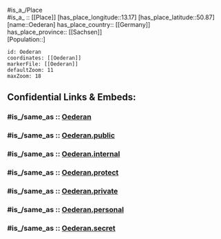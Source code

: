 ﻿---
confidential: public
isDeleted: false
location:
- 50.87
- 13.17
mapmarker: city
mapzoom:
- 7
- 12
SpocWebEntityId: 35882
tags:
- geo/City
type: City
---

#is_a_/Place  
#is_a_ :: [[Place]] 
[has_place_longitude::13.17] 
[has_place_latitude::50.87] 
[name::Oederan] 
has_place_country:: [[Germany]]  
has_place_province:: [[Sachsen]]  
[Population::] 



```leaflet
id: Oederan
coordinates: [[Oederan]] 
markerFile: [[Oederan]] 
defaultZoom: 11 
maxZoom: 18
```


## Confidential Links & Embeds: 

### #is_/same_as :: [Oederan](/_Standards/Earth/Continent/Europe/Europe~Central/Germany/Germany~East/Sachsen/counties~Sachsen/Mittelsachsen/cities~Mittelsachsen/Oederan.md) 

### #is_/same_as :: [Oederan.public](/_public/Earth/Continent/Europe/Europe~Central/Germany/Germany~East/Sachsen/counties~Sachsen/Mittelsachsen/cities~Mittelsachsen/Oederan.public.md) 

### #is_/same_as :: [Oederan.internal](/_internal/Earth/Continent/Europe/Europe~Central/Germany/Germany~East/Sachsen/counties~Sachsen/Mittelsachsen/cities~Mittelsachsen/Oederan.internal.md) 

### #is_/same_as :: [Oederan.protect](/_protect/Earth/Continent/Europe/Europe~Central/Germany/Germany~East/Sachsen/counties~Sachsen/Mittelsachsen/cities~Mittelsachsen/Oederan.protect.md) 

### #is_/same_as :: [Oederan.private](/_private/Earth/Continent/Europe/Europe~Central/Germany/Germany~East/Sachsen/counties~Sachsen/Mittelsachsen/cities~Mittelsachsen/Oederan.private.md) 

### #is_/same_as :: [Oederan.personal](/_personal/Earth/Continent/Europe/Europe~Central/Germany/Germany~East/Sachsen/counties~Sachsen/Mittelsachsen/cities~Mittelsachsen/Oederan.personal.md) 

### #is_/same_as :: [Oederan.secret](/_secret/Earth/Continent/Europe/Europe~Central/Germany/Germany~East/Sachsen/counties~Sachsen/Mittelsachsen/cities~Mittelsachsen/Oederan.secret.md)

